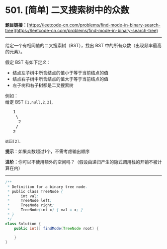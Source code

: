 # 501. [简单] 二叉搜索树中的众数

**题目链接：**[https://leetcode-cn.com/problems/find-mode-in-binary-search-tree](https://leetcode-cn.com/problems/find-mode-in-binary-search-tree)

---

<div class="content__1Y2H">
 <div class="notranslate">
  <p>给定一个有相同值的二叉搜索树（BST），找出 BST 中的所有众数（出现频率最高的元素）。</p> 
  <p>假定 BST 有如下定义：</p> 
  <ul> 
   <li>结点左子树中所含结点的值小于等于当前结点的值</li> 
   <li>结点右子树中所含结点的值大于等于当前结点的值</li> 
   <li>左子树和右子树都是二叉搜索树</li> 
  </ul> 
  <p>例如：<br> 给定 BST <code>[1,null,2,2]</code>,</p> 
  <pre class="language-text">   1
    \
     2
    /
   2
</pre> 
  <p><code>返回[2]</code>.</p> 
  <p><strong>提示</strong>：如果众数超过1个，不需考虑输出顺序</p> 
  <p><strong>进阶：</strong>你可以不使用额外的空间吗？（假设由递归产生的隐式调用栈的开销不被计算在内）</p> 
 </div>
</div>

---

```java
/**
 * Definition for a binary tree node.
 * public class TreeNode {
 *     int val;
 *     TreeNode left;
 *     TreeNode right;
 *     TreeNode(int x) { val = x; }
 * }
 */
class Solution {
    public int[] findMode(TreeNode root) {
        
    }
}
```